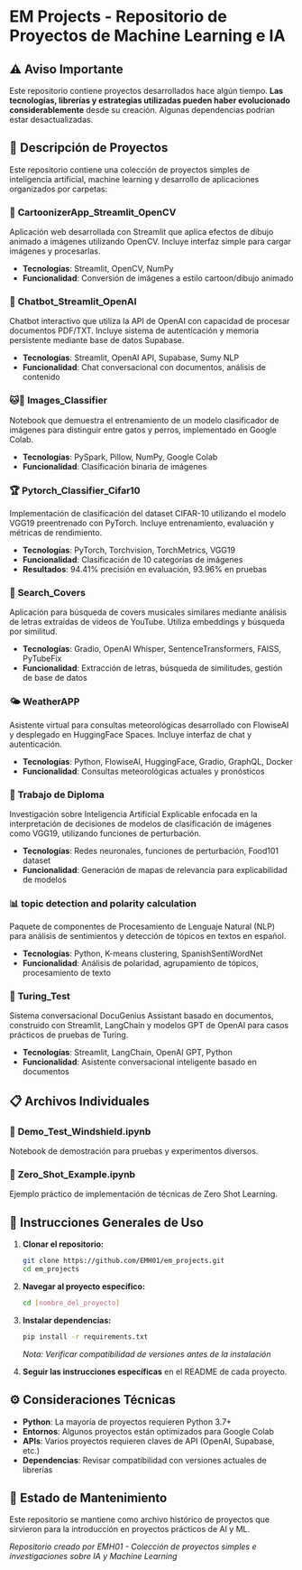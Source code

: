 # EM Projects - Repositorio de Proyectos de Machine Learning e IA

## ⚠️ Aviso Importante

Este repositorio contiene proyectos desarrollados hace algún tiempo. **Las tecnologías, librerías y estrategias utilizadas pueden haber evolucionado considerablemente** desde su creación. Algunas dependencias podrían estar desactualizadas.

## 📁 Descripción de Proyectos

Este repositorio contiene una colección de proyectos simples de inteligencia artificial, machine learning y desarrollo de aplicaciones organizados por carpetas:

### 🎨 **CartoonizerApp_Streamlit_OpenCV**
Aplicación web desarrollada con Streamlit que aplica efectos de dibujo animado a imágenes utilizando OpenCV. Incluye interfaz simple para cargar imágenes y procesarlas.
- **Tecnologías**: Streamlit, OpenCV, NumPy
- **Funcionalidad**: Conversión de imágenes a estilo cartoon/dibujo animado

### 🤖 **Chatbot_Streamlit_OpenAI**
Chatbot interactivo que utiliza la API de OpenAI con capacidad de procesar documentos PDF/TXT. Incluye sistema de autenticación y memoria persistente mediante base de datos Supabase.
- **Tecnologías**: Streamlit, OpenAI API, Supabase, Sumy NLP
- **Funcionalidad**: Chat conversacional con documentos, análisis de contenido

### 🐱🐶 **Images_Classifier**
Notebook que demuestra el entrenamiento de un modelo clasificador de imágenes para distinguir entre gatos y perros, implementado en Google Colab.
- **Tecnologías**: PySpark, Pillow, NumPy, Google Colab
- **Funcionalidad**: Clasificación binaria de imágenes

### 🏆 **Pytorch_Classifier_Cifar10**
Implementación de clasificación del dataset CIFAR-10 utilizando el modelo VGG19 preentrenado con PyTorch. Incluye entrenamiento, evaluación y métricas de rendimiento.
- **Tecnologías**: PyTorch, Torchvision, TorchMetrics, VGG19
- **Funcionalidad**: Clasificación de 10 categorías de imágenes
- **Resultados**: 94.41% precisión en evaluación, 93.96% en pruebas

### 🎵 **Search_Covers**
Aplicación para búsqueda de covers musicales similares mediante análisis de letras extraídas de videos de YouTube. Utiliza embeddings y búsqueda por similitud.
- **Tecnologías**: Gradio, OpenAI Whisper, SentenceTransformers, FAISS, PyTubeFix
- **Funcionalidad**: Extracción de letras, búsqueda de similitudes, gestión de base de datos

### 🌤️ **WeatherAPP**
Asistente virtual para consultas meteorológicas desarrollado con FlowiseAI y desplegado en HuggingFace Spaces. Incluye interfaz de chat y autenticación.
- **Tecnologías**: Python, FlowiseAI, HuggingFace, Gradio, GraphQL, Docker
- **Funcionalidad**: Consultas meteorológicas actuales y pronósticos

### 🔬 **Trabajo de Diploma**
Investigación sobre Inteligencia Artificial Explicable enfocada en la interpretación de decisiones de modelos de clasificación de imágenes como VGG19, utilizando funciones de perturbación.
- **Tecnologías**: Redes neuronales, funciones de perturbación, Food101 dataset
- **Funcionalidad**: Generación de mapas de relevancia para explicabilidad de modelos

### 📊 **topic detection and polarity calculation**
Paquete de componentes de Procesamiento de Lenguaje Natural (NLP) para análisis de sentimientos y detección de tópicos en textos en español.
- **Tecnologías**: Python, K-means clustering, SpanishSentiWordNet
- **Funcionalidad**: Análisis de polaridad, agrupamiento de tópicos, procesamiento de texto

### 🧠 **Turing_Test**
Sistema conversacional DocuGenius Assistant basado en documentos, construido con Streamlit, LangChain y modelos GPT de OpenAI para casos prácticos de pruebas de Turing.
- **Tecnologías**: Streamlit, LangChain, OpenAI GPT, Python
- **Funcionalidad**: Asistente conversacional inteligente basado en documentos

## 📋 **Archivos Individuales**

### 📓 **Demo_Test_Windshield.ipynb**
Notebook de demostración para pruebas y experimentos diversos.

### 🎯 **Zero_Shot_Example.ipynb**
Ejemplo práctico de implementación de técnicas de Zero Shot Learning.

## 🚀 Instrucciones Generales de Uso

1. **Clonar el repositorio:**
   ```bash
   git clone https://github.com/EMH01/em_projects.git
   cd em_projects
   ```

2. **Navegar al proyecto específico:**
   ```bash
   cd [nombre_del_proyecto]
   ```

3. **Instalar dependencias:**
   ```bash
   pip install -r requirements.txt
   ```
   *Nota: Verificar compatibilidad de versiones antes de la instalación*

4. **Seguir las instrucciones específicas** en el README de cada proyecto.

## ⚙️ Consideraciones Técnicas

- **Python**: La mayoría de proyectos requieren Python 3.7+
- **Entornos**: Algunos proyectos están optimizados para Google Colab
- **APIs**: Varios proyectos requieren claves de API (OpenAI, Supabase, etc.)
- **Dependencias**: Revisar compatibilidad con versiones actuales de librerías

## 🔄 Estado de Mantenimiento

Este repositorio se mantiene como archivo histórico de proyectos que sirvieron para la introducción en proyectos prácticos de AI y ML. 

*Repositorio creado por EMH01 - Colección de proyectos simples e investigaciones sobre IA y Machine Learning*

